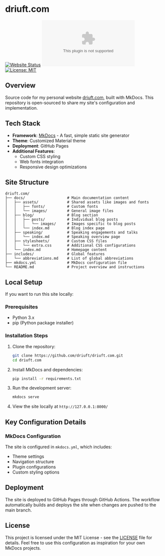 # driuft.com

[![Website Status](https://img.shields.io/website?url=https%3A%2F%2Fdriuft.com)](https://driuft.com)
[![GitHub last commit](https://img.shields.io/github/last-commit/driuft/driuft.com)](https://github.com/driuft/driuft.com/commits/main)
[![License: MIT](https://img.shields.io/badge/License-MIT-blue.svg)](LICENSE)

## Overview

Source code for my personal website [driuft.com](https://driuft.com), built with MkDocs. This repository is open-sourced to share my site's configuration and implementation.

## Tech Stack

- **Framework**: [MkDocs](https://www.mkdocs.org/) - A fast, simple static site generator
- **Theme**: Customized Material theme
- **Deployment**: GitHub Pages
- **Additional Features**:
  - Custom CSS styling
  - Web fonts integration
  - Responsive design optimizations

## Site Structure

```
driuft.com/
├── docs/                   # Main documentation content
│   ├── assets/             # Shared assets like images and fonts
│   │   ├── fonts/          # Custom fonts
│   │   └── images/         # General image files
│   ├── blog/               # Blog section
│   │   ├── posts/          # Individual blog posts
│   │   │   └── images/     # Images specific to blog posts
│   │   └── index.md        # Blog index page
│   ├── speaking/           # Speaking engagements and talks
│   │   └── index.md        # Speaking overview page
│   ├── stylesheets/        # Custom CSS files
│   │   └── extra.css       # Additional CSS configurations
│   └── index.md            # Homepage content
├── includes/               # Global features
│   └── abbreviations.md    # List of global abbreviations
├── mkdocs.yml              # MkDocs configuration file
└── README.md               # Project overview and instructions

```

## Local Setup

If you want to run this site locally:

### Prerequisites

- Python 3.x
- pip (Python package installer)

### Installation Steps

1. Clone the repository:
   ```bash
   git clone https://github.com/driuft/driuft.com.git
   cd driuft.com
   ```

2. Install MkDocs and dependencies:
   ```bash
   pip install -r requirements.txt
   ```

3. Run the development server:
   ```bash
   mkdocs serve
   ```

4. View the site locally at `http://127.0.0.1:8000/`

## Key Configuration Details

### MkDocs Configuration

The site is configured in `mkdocs.yml`, which includes:

- Theme settings
- Navigation structure
- Plugin configurations
- Custom styling options

## Deployment

The site is deployed to GitHub Pages through GitHub Actions. The workflow automatically builds and deploys the site when changes are pushed to the main branch.

## License

This project is licensed under the MIT License - see the [LICENSE](LICENSE) file for details. Feel free to use this configuration as inspiration for your own MkDocs projects.
